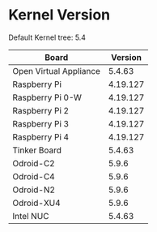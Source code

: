 
# Kernel Version

Default Kernel tree: 5.4

| Board | Version |
|-------|---------|
| Open Virtual Appliance | 5.4.63 |
| Raspberry Pi | 4.19.127 |
| Raspberry Pi 0-W | 4.19.127 |
| Raspberry Pi 2 | 4.19.127 |
| Raspberry Pi 3 | 4.19.127 |
| Raspberry Pi 4 | 4.19.127 |
| Tinker Board | 5.4.63 |
| Odroid-C2 | 5.9.6 |
| Odroid-C4 | 5.9.6 |
| Odroid-N2 | 5.9.6 |
| Odroid-XU4 | 5.9.6 |
| Intel NUC | 5.4.63 |
